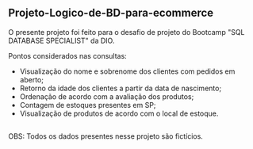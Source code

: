 ## Projeto-Logico-de-BD-para-ecommerce

<p> O presente projeto foi feito para o desafio de projeto do Bootcamp "SQL DATABASE SPECIALIST" da DIO. </p>

<p> Pontos considerados nas consultas:  </p>
<ul> 
  <li> Visualização do nome e sobrenome dos clientes com pedidos em aberto; </li>
  <li> Retorno da idade dos clientes a partir da data de nascimento; </li>
  <li> Ordenação de acordo com a avaliação dos produtos; </li>
  <li> Contagem de estoques presentes em SP; </li>
  <li> Visualização de produtos de acordo com o local de estoque.</li>
</ul>

 ##
 
<p> OBS: Todos os dados presentes nesse projeto são fictícios.</p>
